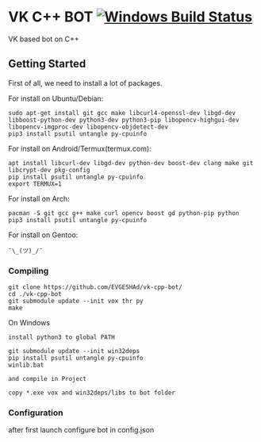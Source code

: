 # VK C++ BOT  [![Windows Build Status](https://ci.appveyor.com/api/projects/status/github/EVGESHAd/vk-cpp-bot?svg=true)](https://ci.appveyor.com/project/EVGESHAd/vk-cpp-bot)

VK based bot on C++

## Getting Started

First of all, we need to install a lot of packages.

For install on Ubuntu/Debian:
```
sudo apt-get install git gcc make libcurl4-openssl-dev libgd-dev libboost-python-dev python3-dev python3-pip libopencv-highgui-dev libopencv-imgproc-dev libopencv-objdetect-dev
pip3 install psutil untangle py-cpuinfo
````
For install on Android/Termux(termux.com):
```
apt install libcurl-dev libgd-dev python-dev boost-dev clang make git libcrypt-dev pkg-config
pip install psutil untangle py-cpuinfo
export TERMUX=1
```
For install on Arch:
```
pacman -S git gcc g++ make curl opencv boost gd python-pip python
pip3 install psutil untangle py-cpuinfo
```
For install on Gentoo:
```
¯\_(ツ)_/¯
```
### Compiling

```
git clone https://github.com/EVGESHAd/vk-cpp-bot/
cd ./vk-cpp-bot
git submodule update --init vox thr py
make
```

On Windows
```
install python3 to global PATH

git submodule update --init win32deps
pip install psutil untangle py-cpuinfo
winlib.bat

and compile in Project

copy *.exe vox and win32deps/libs to bot folder
```

### Configuration
after first launch configure bot in config.json
